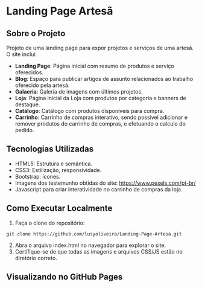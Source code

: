 # Landing Page Artesã

## Sobre o Projeto
Projeto de uma landing page para expor projetos e serviços de uma artesã.
O site inclui:
- **Landing Page**: Página inicial com resumo de produtos e serviço oferecidos.
- **Blog**: Espaço para publicar artigos de assunto relacionados ao trabalho oferecido pela artesã.
- **Galaeria**: Galeria de imagens com últimos projetos.
- **Loja**: Página inicial da Loja com produtos por categoria e banners de destaque.
- **Catálogo**: Catálogo com produtos disponíveis para compra.
- **Carrinho**: Carrinho de compras interativo, sendo possível adicionar e remover produtos do carrinho de compras, e efetuando o calculo do pedido.

## Tecnologias Utilizadas

- HTML5: Estrutura e semântica.
- CSS3: Estilização, responsividade.
- Bootstrap: ícones.
- Imagens dos testemunho obtidas do site: https://www.pexels.com/pt-br/
- Javascript para criar interatividade no carrinho de compras da loja.

## Como Executar Localmente
1. Faça o clone do repositório:
```
git clone https://github.com/lusyoliveira/Landing-Page-Artesa.git
```
2. Abra o arquivo index.html no navegador para explorar o site.
3. Certifique-se de que todas as imagens e arquivos CSS/JS estão no diretório correto.

## Visualizando no GitHub Pages
